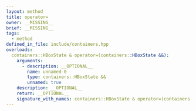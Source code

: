 ```yaml
---
layout: method
title: operator=
owner: __MISSING__
brief: __MISSING__
tags:
  - method
defined_in_file: include/containers.hpp
overloads:
  containers::HBoxState & operator=(containers::HBoxState &&):
    arguments:
      - description: __OPTIONAL__
        name: unnamed-0
        type: containers::HBoxState &&
        unnamed: true
    description: __OPTIONAL__
    return: __OPTIONAL__
    signature_with_names: containers::HBoxState & operator=(containers::HBoxState &&)
---
```


